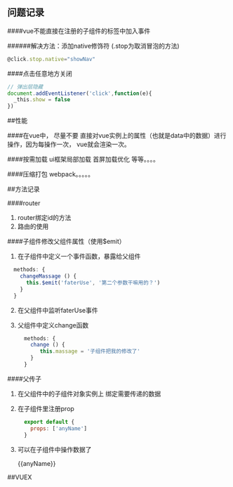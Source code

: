 ## 问题记录

####vue不能直接在注册的子组件的标签中加入事件

######解决方法：添加native修饰符 (.stop为取消冒泡的方法)

```javascript
@click.stop.native="showNav"
```

####点击任意地方关闭

```javascript
// 弹出层隐藏
document.addEventListener('click',function(e){
  _this.show = false
})
```

##性能

####在vue中， 尽量不要 直接对vue实例上的属性（也就是data中的数据）进行操作，因为每操作一次， vue就会渲染一次。

####按需加载 ui框架局部加载 首屏加载优化 等等。。。。

####压缩打包 webpack。。。。。

##方法记录

####router

1. router绑定id的方法
2. 路由的使用

####子组件修改父组件属性（使用$emit）

1. 在子组件中定义一个事件函数，暴露给父组件

  ```javascript
    methods: {
      changeMassage () {
        this.$emit('faterUse', '第二个参数干嘛用的？')
      }
    }
  ```

2. 在父组件中监听faterUse事件

    <div @faterUse="change($emit)"></div>

3. 父组件中定义change函数

    ```javascript
      methods: {
        change () {
           this.massage = '子组件把我的修改了'
        }
      }
    ```

####父传子

1. 在父组件中的子组件对象实例上 绑定需要传递的数据

    <child :anyName="this.data"></child>

2. 在子组件里注册prop

    ```javascript
      export default {
        props: ['anyName']
      }
    ```

3. 可以在子组件中操作数据了

    {{anyName}}


##VUEX
